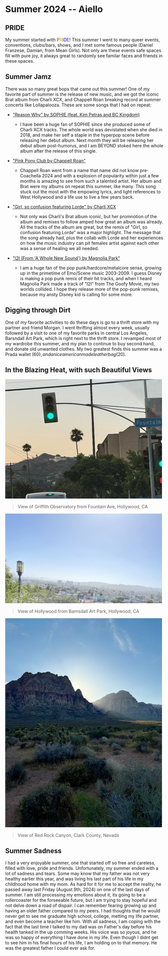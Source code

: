 # Summer 2024 -- Aiello

## PRIDE

My summer started with <span style="color:red">P</span><span style="color:orange">R</span><span style="color:green">I</span><span style="color:blue">D</span><span style="color:purple">E</span>! This summer I went to many queer events, conventions, clubs/bars, shows, and I met some famous people (Daniel Franzese, Damian, from Mean Girls). Not only are these events safe spaces fill with pure joy, it always great to randomly see familar faces and friends in these spaces.

## Summer Jamz

There was so many great bops that came out this summer! One of my favorite part of summer is the release of new music, and we got the iconic Brat album from Charli XCX, and Chappell Roan breaking record at summer concerts like Lollapalooza. These are some songs that I had on repeat:

* ["Reason Why" by SOPHIE (feat. Kim Petras and BC Kingdom)](https://open.spotify.com/track/1I4fm6R1YbcLE3DIut2yWu?si=5ee22af4556b437e)

   + I have been a huge fan of SOPHIE since she produced some of Charli XCX tracks. The whole world was devistated when she died in 2018, and make her self a staple in the hyperpop scene before releasing her debut album. Next month they will be releasing her debut album post-humorus, and I am BEYOND stoked here the whole album after the release of this single.

* ["Pink Pony Club by Chappell Roan"](https://open.spotify.com/track/1k2pQc5i348DCHwbn5KTdc?si=1ece9e65397f40e3)

   + Chappell Roan went from a name that name did not know pre-Coachella 2024 and with a explosion of popularity within just a few months is amazing to see from such a talented artist. Her album and Brat were my albums on repeat this summer, like many. This song stuck out the most with the empowing lyrics, and light references to West Hollywood and a life use to live a few years back.

* ["Girl, so confusion featuring Lorde" by Charli XCX](https://open.spotify.com/track/2YFhqZvhTpyK13gKXMKV7R?si=ab573014ca6746aa)

   + Not only was Charli's Brat album iconic, but her promnotion of the album and remixes to follow amped how great an album was already. All the tracks of the album are great, but the remix of "Girl, so confusion featuring Lorde" was a major highlight. The message that the song already had, plus the collab with Lorde and her experiences on how the music industry can pit females artist against each other was a sense of healing we all needed.

* ["I2I (From 'A Whole New Sound') by Magnolia Park" ](https://open.spotify.com/track/3hU1uChF4R0VygUNjcYOJb?si=b9c0990805574a7b)

   + I am a huge fan of the pop punk/hardcore/metalcore sense, growing up in the primetime of Emo/Scene music 2003-2009. I guess Disney is making a pop punk remix of their hit tracks, and when I heard Magnolia Park made a track of "I2I" from The Goofy Movie, my two worlds collided. I hope they release more of the pop-punk remixes, because my ansty Disney kid is calling for some more.

## Digging through Dirt

One of my favorite activities to do these days is go to a thrift store with my partner and friend Morgan. I went thrifting almost every week, usually followed by a visit to one of my favorite parks in central Los Angeles, Barsndall Art Park, which is right next to the thrift store. I revamped most of my wardrobe this summer, and my plan to continue to buy second hand, and donate old unwanted clothes. My two greatest finds this summer was a Prada wallet ($60), and a nice american made leather bag ($20).


## In the Blazing Heat, with such Beautiful Views

<!-- ![View of Griffith Observatory from Fountain Ave, Hollywood, CA](/fountain_ave.jpg) -->

<img src="fountain_ave.jpg" width="500">

> View of Griffith Observatory from Fountain Ave, Hollywood, CA

<img src="art_park.jpg" width="500">

> View of Hollywood from Barnsdall Art Park, Hollywood, CA

<img src="red_rock.jpg" width="500">

> View of Red Rock Canyon, Clark County, Nevada

## Summer Sadness

I had a very enjoyable summer, one that started off so free and careless, filled with love, pride and friends. Unfortunately, my summer ended with a lot of sadness and tears. Some may know that my father was not very healthy earlier this year, and was living his last part of his life in my childhood home with my mom. As hard for it for me to accept the reality, he passed away last Friday (August 9th, 2024) on one of the last days of summer. I am still processing my emotions about it, its going to be a rollercoaster for the forseeable future, but I am trying to stay hopeful and not delve down a road of dispair. I can remember fearing growing up and having an older father compared to my peers. I had thoughts that he would never get to see me graduate high school, college, metting my life partner, and even become a teacher like him. With all sadness, I am coping with the fact that the last time I talked to my dad was on Father's day before his health tanked in the up comming weeks. His voice was so joyous, and he was so happy of everything I have done in my life. Even though I didnt get to see him in his final hours of his life, I am holding on to that memory. He was the greatest father I could ever ask for. 